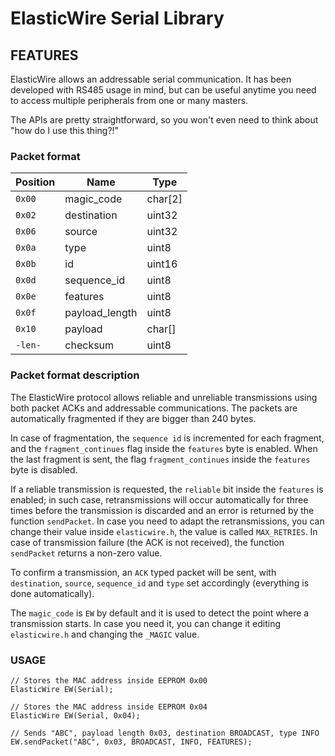 ElasticWire Serial Library
========

## FEATURES
ElasticWire allows an addressable serial communication.
It has been developed with RS485 usage in mind, but can be useful anytime you need to access multiple peripherals from one or many masters.

The APIs are pretty straightforward, so you won't even need to think about "how do I use this thing?!"

### Packet format

| Position   | Name           | Type    |
|------------|----------------|---------|
| ``0x00``   | magic_code     | char[2] |
| ``0x02``   | destination    | uint32  |
| ``0x06``   | source         | uint32  |
| ``0x0a``   | type           | uint8   |
| ``0x0b``   | id             | uint16  |
| ``0x0d``   | sequence_id    | uint8   |
| ``0x0e``   | features       | uint8   |
| ``0x0f``   | payload_length | uint8   |
| ``0x10``   | payload        | char[]  |
| ``-len-``  | checksum       | uint8   |

### Packet format description
The ElasticWire protocol allows reliable and unreliable transmissions using both packet ACKs and addressable communications.
The packets are automatically fragmented if they are bigger than 240 bytes.

In case of fragmentation, the ``sequence id`` is incremented for each fragment, and the ``fragment_continues`` flag inside the ``features`` byte is enabled.
When the last fragment is sent, the flag ``fragment_continues`` inside the ``features`` byte is disabled.

If a reliable transmission is requested, the ``reliable`` bit inside the ``features`` is enabled;
in such case, retransmissions will occur automatically for three times before the transmission is discarded and an error is returned by the function ``sendPacket``.
In case you need to adapt the retransmissions, you can change their value inside ``elasticwire.h``, the value is called ``MAX_RETRIES``. In case of transmission failure (the ACK is not received), the function ``sendPacket`` returns a non-zero value.

To confirm a transmission, an ``ACK`` typed packet will be sent, with ``destination``, ``source``, ``sequence_id`` and ``type`` set accordingly (everything is done automatically).

The ``magic_code`` is ``EW`` by default and it is used to detect the point where a transmission starts.
In case you need it, you can change it editing ``elasticwire.h`` and changing the ``_MAGIC`` value.


### USAGE
```
// Stores the MAC address inside EEPROM 0x00
ElasticWire EW(Serial);

// Stores the MAC address inside EEPROM 0x04
ElasticWire EW(Serial, 0x04);

// Sends "ABC", payload length 0x03, destination BROADCAST, type INFO
EW.sendPacket("ABC", 0x03, BROADCAST, INFO, FEATURES);
```
